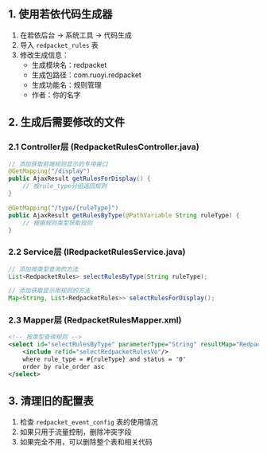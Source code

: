 
## 1. 使用若依代码生成器
1. 在若依后台 -> 系统工具 -> 代码生成
2. 导入 `redpacket_rules` 表
3. 修改生成信息：
   - 生成模块名：redpacket
   - 生成包路径：com.ruoyi.redpacket
   - 生成功能名：规则管理
   - 作者：你的名字

## 2. 生成后需要修改的文件

### 2.1 Controller层 (RedpacketRulesController.java)
```java
// 添加获取前端规则显示的专用接口
@GetMapping("/display")
public AjaxResult getRulesForDisplay() {
    // 按rule_type分组返回规则
}

@GetMapping("/type/{ruleType}")
public AjaxResult getRulesByType(@PathVariable String ruleType) {
    // 根据规则类型获取规则
}
```

### 2.2 Service层 (IRedpacketRulesService.java)
```java
// 添加按类型查询的方法
List<RedpacketRules> selectRulesByType(String ruleType);

// 添加获取显示用规则的方法
Map<String, List<RedpacketRules>> selectRulesForDisplay();
```

### 2.3 Mapper层 (RedpacketRulesMapper.xml)
```xml
<!-- 按类型查询规则 -->
<select id="selectRulesByType" parameterType="String" resultMap="RedpacketRulesResult">
    <include refid="selectRedpacketRulesVo"/>
    where rule_type = #{ruleType} and status = '0'
    order by rule_order asc
</select>
```

## 3. 清理旧的配置表
1. 检查 `redpacket_event_config` 表的使用情况
2. 如果只用于流量控制，删除冲突字段
3. 如果完全不用，可以删除整个表和相关代码